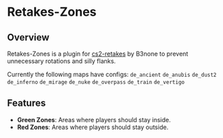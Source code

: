 # Retakes-Zones

## Overview

Retakes-Zones is a plugin for [cs2-retakes](https://github.com/B3none/cs2-retakes/) by B3none to prevent unnecessary rotations and silly flanks.

Currently the following maps have configs:
`de_ancient` `de_anubis` `de_dust2` `de_inferno` `de_mirage` `de_nuke` `de_overpass` `de_train` `de_vertigo`

## Features

- **Green Zones**: Areas where players should stay inside.
- **Red Zones**: Areas where players should stay outside.